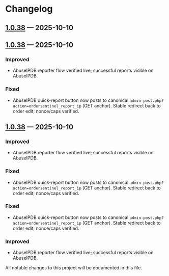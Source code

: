 # Changelog

## [1.0.38] — 2025-10-10



## [1.0.38] — 2025-10-10


### Improved

- AbuseIPDB reporter flow verified live; successful reports visible on AbuseIPDB.


### Fixed

- AbuseIPDB quick-report button now posts to canonical `admin-post.php?action=ordersentinel_report_ip` (GET anchor). Stable redirect back to order edit; nonce/caps verified.

## [1.0.38] — 2025-10-10


### Improved

- AbuseIPDB reporter flow verified live; successful reports visible on AbuseIPDB.


### Fixed

- AbuseIPDB quick-report button now posts to canonical `admin-post.php?action=ordersentinel_report_ip` (GET anchor). Stable redirect back to order edit; nonce/caps verified.

### Fixed
- AbuseIPDB quick-report button now posts to canonical `admin-post.php?action=ordersentinel_report_ip` (GET anchor). Stable redirect back to order edit; nonce/caps verified.

### Improved
- AbuseIPDB reporter flow verified live; successful reports visible on AbuseIPDB.

All notable changes to this project will be documented in this file.

[1.0.38]: https://github.com/meloyelo51/wp-ordersentinel/compare/v1.0.16...v1.0.38
